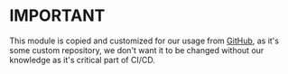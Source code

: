 # IMPORTANT

This module is copied and customized for our usage from [GitHub](https://github.com/marco-lancini/utils/tree/main/terraform/aws-oidc-ci), as it's some custom repository, we don't want it to be changed without our knowledge as it's critical part of CI/CD.
